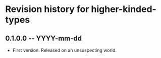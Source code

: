 # Revision history for higher-kinded-types

## 0.1.0.0 -- YYYY-mm-dd

* First version. Released on an unsuspecting world.
